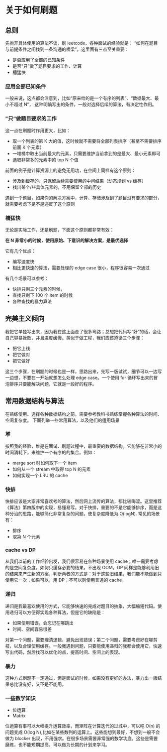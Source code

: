 # 关于如何刷题

## 总则
先抛开具体使用的算法不谈，刷 leetcode、各种面试的经验就是： “如何在题目与前提条件之间找到一条沟通的桥梁”。这里面有三点至关重要：

* 是否应用了全部的已知条件
* 是否“只”做了题目要求的工作、计算
* 槽猛快

### 应用全部已知条件
一般来说，这点都会注意到，比如“原来给的是一个有序的列表”、“数据最大、最小不超过 N”， 这种明确写出的条件，一般对选择后续的算法，有决定性作用。

### "只“做题目要求的工作
这一点在刷题时作用更大，比如：
* 取一个列表的第 K 大的值，这时候就不需要将全部列表排序（甚至不需要排序前面 K 个元素）
* 一堆桶中取出当前最大的元素，只需要维护当前拿到的是最大、最小元素即可
* 选取非常多的元素中的 top N 个值

前面的例子是计算资源上的避免无用功，在空间上同样有这个原则： 
* 涉及到缓存的，只保留后续需要使用的中间结果（动态规划 vs 缓存）
* 找出某个/些具体元素的，不用保留全部的历史

遇到一个题目，如果你的解决方案中，计算、存储涉及到了题目没有要求的部分，就需要考虑下是不是违反了这个原则

### 槽猛快
无论是实际工作，还是刷题，下面这个原则都非常有效：

__在 N 非常小的时候，使用原始、下意识的解决方案，是最优选择__

它有几个优点：
* 编写速度快
* 相比更快速的算法，需要处理的 edge case 很小，程序很容易一次通过

有几个场景可以参考：
* 快排只剩三个元素的时候，
* 查找只剩下 100 个 item 的时候
* 各种查找的暴力算法

## 完美主义倾向

我把它单独写出来，因为我在这上面走了很多弯路；总想把代码写“好”的话，会让自己容易挫败，并且进度缓慢。类似于做工程，我们应该遵循三个步骤：

* 把它上线
* 把它做对
* 把它做好

这三个步骤，在刷题的时候也是一样，思路出来，先写一版试试，细节可以一边写一边想，不要在一开始就想怎么处理 edge case。一个使用 for 循环写出来的冒泡排序只要能解决问题，它就是一段好的程序。

## 常用数据结构与算法

在熟练使用、选择各种数据结构之前，需要参考教科书熟练掌握各种算法的时间、空间复杂度。
下面列举一些常用算法，以及他们的适用场景

### 堆
按照我的经验，堆是在面试、刷题过程中，最重要的数据结构。它能够在非常小的时间消耗下，来维护一个有序的的集合。例如：
* merge sort 时如何取下一个 item
* 如何从一个 stream 中取得 top N 的元素
* 如何实现一个 LRU 的 cache

### 快排
快排应该是大家非常喜欢考的算法，然后网上流传的算法，都比较晦涩。这里推荐 《算法》第四版中的实现，易懂易写。对于快排，重要的不是它能够排序，而是这种分治的思路，能够简化非常复杂的问题，使复杂度降低为 O(logN). 常见的场景有：

* 排序
* 取第 N 个元素

### cache vs DP
从我们以前的工作经验出发，我们很容易在各种场景使用 cache；唯一需要考虑的是空间复杂度，如何只缓存必要的结果，不出现 OOM。DP 同样是能够利用旧的结果来产生新的方案，判断两者的方式是：对于这些旧结果，我们能不能做到只使用它一次；如果可以，用 DP；不可以则使用普通的 cache。

### 递归

递归是我最喜欢使用的方式，它能够快速的完成对题目的抽象，大幅缩短代码。使用递归可以方便得实现各种算法，但是它的缺陷是：
* 如果使用错误，会忘记在哪跳出
* 时间、空间容易很差

对第一个问题，需要理清逻辑，避免出现错误；第二个问题，需要考虑好在哪剪枝，以及合理使用缓存。一般我遇到问题，只要能使用递归的我都会使用它，快速写出代码，然后找可以优化的点，提高时间、空间上的表现。

### 暴力

这种方式刷题不一定通过，但是面试的时候，如果没有更好的办法，暴力出一版结果总比没有好，又不是不能用。

### 一些数学知识

* 位运算
* Matrix

位运算有事可以大幅提升运算效率，而矩阵在计算迭代的过城中，可以吧 O(n) 的问题变成 O(log N),比如在某些数列的运算上。这些能想到最好，不想到一般不会做为 blocker 出现，不用强求。在很多场景需要非常强的数学功底，这些是需要磨练，也不能短期提高，可以做为长期的计划来学习。

